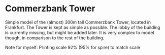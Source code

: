# Commerzbank Tower
Simple model of the (almost) 300m tall Commerzbank Tower, located in Frankfurt. The Tower is kept as simple as possible. 
The lobby of the building is currently missing, but might be added later. It is very complex to model though, in comparison to the rest of the building.


Note for myself: Printing scale 92% (95% for spire) to match scale
